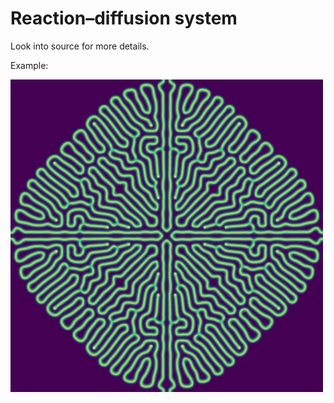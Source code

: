 # Reaction–diffusion system

Look into source for more details.

Example:

![Reaction–diffusion system](reaction-diffusion.png)
